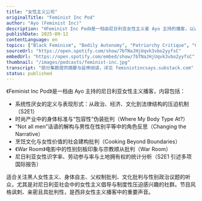 ```yaml
---
title: "女性主义公司"
originalTitle: "Feminist Inc Pod"
author: "Ayo (Feminist Inc)"
description: "《Feminist Inc Pod》是一档由尼日利亚女性主义者 Ayo 主持的播客，以讽刺与亲密风格探讨尼日利亚女性的现实处境。节目内容涵盖系统性厌女、身体政治、法律不公、文化规范与媒体表征，强调黑人女性主义与交叉性视角，是尼日利亚女性主义播客中的独立声音。"
publishDate: 2025-09-12
contentLanguage: en
topics: ["Black Feminism", "Bodily Autonomy", "Patriarchy Critique", "Cultural Critique", "Gender Politics"]
sourceUrl: "https://open.spotify.com/show/7bTNaJHjUqvk3vbo2yyfsC"
embedUrl: "https://open.spotify.com/embed/show/7bTNaJHjUqvk3vbo2yyfsC"
thumbnail: "/images/podcasts/feminist-inc.jpg"
transcript: "部分集数提供摘要与延伸阅读，详见 feministincsays.substack.com"
status: published
---
```


《Feminist Inc Pod》是一档由 Ayo 主持的尼日利亚女性主义播客，内容包括：

- 系统性厌女的定义与表现形式：从政治、经济、文化到法律结构的压迫机制（S2E1）
- 时尚产业中的身体标准与“包容性”伪装批判（Where My Body Type At?）
- “Not all men”话语的解构与男性在性别平等中的角色反思（Changing the Narrative）
- 烹饪文化与女性价值的社会建构批判（Cooking Beyond Boundaries）
- 《War Room》电影中的性别刻板印象与宗教顺从批判（War Room）
- 尼日利亚女性识字率、劳动参与率与土地拥有权的统计分析（S2E1 引述多项国际报告）

适合关注黑人女性主义、身体自主、父权制批判、文化批判与性别政治议题的听众，尤其是对尼日利亚社会中的女性主义倡导与制度性压迫感兴趣的社群。节目风格讽刺、亲密且具批判性，是西非女性主义播客中的重要声音。
